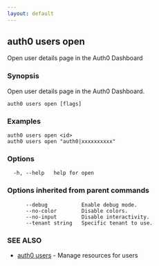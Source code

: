 ```yaml
---
layout: default
---
```

## auth0 users open

Open user details page in the Auth0 Dashboard

### Synopsis

Open user details page in the Auth0 Dashboard.

```
auth0 users open [flags]
```

### Examples

```
auth0 users open <id>
auth0 users open "auth0|xxxxxxxxxx"
```

### Options

```
  -h, --help   help for open
```

### Options inherited from parent commands

```
      --debug           Enable debug mode.
      --no-color        Disable colors.
      --no-input        Disable interactivity.
      --tenant string   Specific tenant to use.
```

### SEE ALSO

* [auth0 users](auth0_users.md)	 - Manage resources for users

